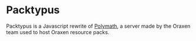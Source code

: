 # Packtypus
Packtypus is a Javascript rewrite of [Polymath](https://github.com/oraxen/polymath), a server made by the Oraxen team used to host Oraxen resource packs.
